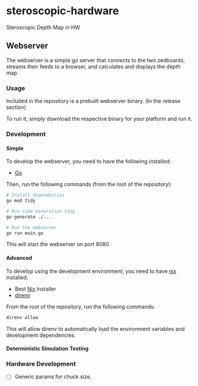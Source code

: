 # steroscopic-hardware

Steroscopic Depth Map in HW

## Webserver

The webserver is a simple go server that connects to the two zedboards, streams their feeds to a browser, and calculates and displays the depth map.

### Usage

Included in the repository is a prebuilt webserver binary. (In the release section)

To run it, simply download the respective binary for your platform and run it.

### Development

#### Simple

To develop the webserver, you need to have the following installed:

- [Go](https://go.dev/doc/install)

Then, run the following commands (from the root of the repository):

```bash
# Install dependencies
go mod tidy

# Run Code Generation Step
go generate ./...

# Run the webserver
go run main.go
```

This will start the webserver on port 8080.

#### Advanced

To develop using the development environment, you need to have [nix](https://nixos.org/download.html) installed.

- Best [Nix](https://docs.determinate.systems/) Installer
- [direnv](https://direnv.net/docs/installation.html)

From the root of the repository, run the following commands:

```bash
direnv allow
```

This will allow direnv to automatically load the environment variables and development dependencies.

#### Deterministic Simulation Testing


### Hardware Development

- [ ] Generic params for chuck size.
